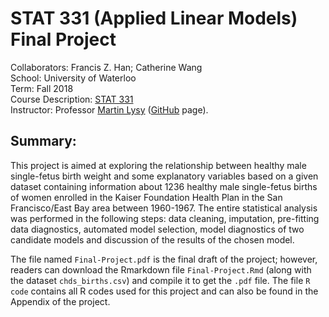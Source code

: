 # STAT 331 (Applied Linear Models) Final Project 
Collaborators: Francis Z. Han; Catherine Wang \
School: University of Waterloo \
Term: Fall 2018 \
Course Description: [STAT 331](http://www.ucalendar.uwaterloo.ca/2021/COURSE/course-STAT.html#STAT331) \
Instructor: Professor [Martin Lysy](https://uwaterloo.ca/statistics-and-actuarial-science/people-profiles/martin-lysy) ([GitHub](https://github.com/mlysy) page).

## Summary:

This project is aimed at exploring the relationship between healthy male single-fetus birth weight and some explanatory variables based on a given dataset containing information about 1236 healthy male single-fetus births of women enrolled in the Kaiser Foundation Health Plan in the San Francisco/East Bay area between 1960-1967. The entire statistical analysis was performed in the following steps: data cleaning, imputation, pre-fitting data diagnostics, automated model selection, model diagnostics of two candidate models and discussion of the results of the chosen model. 

The file named `Final-Project.pdf` is the final draft of the project; however, readers can download the Rmarkdown file `Final-Project.Rmd` (along with the dataset `chds_births.csv`) and compile it to get the `.pdf` file. The file `R code` contains all R codes used for this project and can also be found in the Appendix of the project. 


